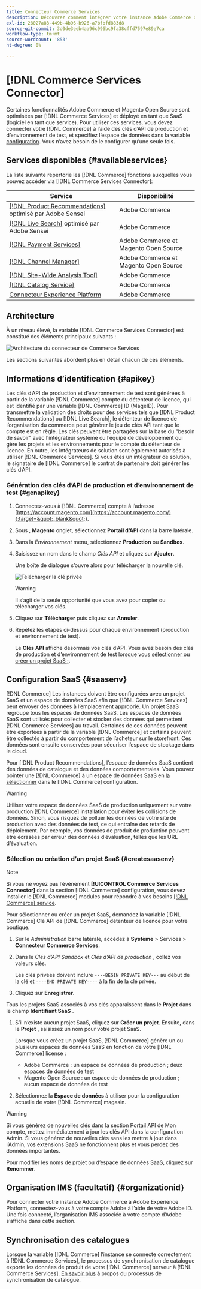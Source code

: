 ```yaml
---
title: Connecteur Commerce Services
description: Découvrez comment intégrer votre instance Adobe Commerce ou Magento Open Source aux services à l’aide des clés d’API de production et d’environnement de test.
exl-id: 28027a83-449b-4b96-b926-a7bfbfd883d8
source-git-commit: 3d0de3eeb4aa96c996bc9fa38cffd7597e89e7ca
workflow-type: tm+mt
source-wordcount: '853'
ht-degree: 0%

---
```


# [!DNL Commerce Services Connector]

Certaines fonctionnalités Adobe Commerce et Magento Open Source sont optimisées par [!DNL Commerce Services]  et déployé en tant que SaaS (logiciel en tant que service). Pour utiliser ces services, vous devez connecter votre [!DNL Commerce] à l’aide des clés d’API de production et d’environnement de test, et spécifiez l’espace de données dans la variable [configuration](https://experienceleague.adobe.com/docs/commerce-admin/config/services/saas.html). Vous n’avez besoin de le configurer qu’une seule fois.

## Services disponibles {#availableservices}

La liste suivante répertorie les [!DNL Commerce] fonctions auxquelles vous pouvez accéder via [!DNL Commerce Services Connector]:

| Service | Disponibilité |
| ---|--- |
| [[!DNL Product Recommendations]](/help/product-recommendations/overview.md) optimisé par Adobe Sensei | Adobe Commerce |
| [[!DNL Live Search]](/help/live-search/overview.md) optimisé par Adobe Sensei | Adobe Commerce |
| [[!DNL Payment Services]](/help/payment-services/overview.md) | Adobe Commerce et Magento Open Source |
| [[!DNL Channel Manager]](https://experienceleague.adobe.com/docs/commerce-channels/channel-manager/intro-to-channel-manager/overview.html) | Adobe Commerce et Magento Open Source |
| [[!DNL Site-Wide Analysis Tool]](https://experienceleague.adobe.com/docs/commerce-operations/tools/site-wide-analysis-tool/intro.html) | Adobe Commerce |
| [[!DNL Catalog Service]](/help/catalog-service/overview.md) | Adobe Commerce |
| [Connecteur Experience Platform](/help/experience-platform-connector/overview.md) | Adobe Commerce |

## Architecture

À un niveau élevé, la variable [!DNL Commerce Services Connector] est constitué des éléments principaux suivants :

![Architecture du connecteur de Commerce Services](assets/saas-config-sync-workflow.png)

Les sections suivantes abordent plus en détail chacun de ces éléments.

## Informations d’identification {#apikey}

Les clés d’API de production et d’environnement de test sont générées à partir de la variable [!DNL Commerce] compte du détenteur de licence, qui est identifié par une variable [!DNL Commerce] ID (MageID). Pour transmettre la validation des droits pour des services tels que [!DNL Product Recommendations] ou [!DNL Live Search], le détenteur de licence de l’organisation du commerce peut générer le jeu de clés API tant que le compte est en règle. Les clés peuvent être partagées sur la base du &quot;besoin de savoir&quot; avec l’intégrateur système ou l’équipe de développement qui gère les projets et les environnements pour le compte du détenteur de licence. En outre, les intégrateurs de solution sont également autorisés à utiliser [!DNL Commerce Services]. Si vous êtes un intégrateur de solution, le signataire de [!DNL Commerce] le contrat de partenaire doit générer les clés d’API.

### Génération des clés d’API de production et d’environnement de test {#genapikey}

1. Connectez-vous à [!DNL Commerce] compte à l’adresse [https://account.magento.com](https://account.magento.com/){:target=&quot;_blank&quot;}.

1. Sous , **Magento** onglet, sélectionnez **Portail d’API** dans la barre latérale.

1. Dans la _Environnement_ menu, sélectionnez **Production** ou **Sandbox**.

1. Saisissez un nom dans le champ _Clés API_ et cliquez sur **Ajouter**.

   Une boîte de dialogue s’ouvre alors pour télécharger la nouvelle clé.

   ![Télécharger la clé privée](assets/download-api-private-key.png)

   >[!WARNING]
   >
   > Il s’agit de la seule opportunité que vous avez pour copier ou télécharger vos clés.

1. Cliquez sur **Télécharger** puis cliquez sur **Annuler**.

1. Répétez les étapes ci-dessus pour chaque environnement (production et environnement de test).

   Le **Clés API** affiche désormais vos clés d’API. Vous avez besoin des clés de production et d’environnement de test lorsque vous [sélectionner ou créer un projet SaaS ;](#createsaasenv).

## Configuration SaaS {#saasenv}

[!DNL Commerce] Les instances doivent être configurées avec un projet SaaS et un espace de données SaaS afin que [!DNL Commerce Services] peut envoyer des données à l’emplacement approprié. Un projet SaaS regroupe tous les espaces de données SaaS. Les espaces de données SaaS sont utilisés pour collecter et stocker des données qui permettent [!DNL Commerce Services] au travail. Certaines de ces données peuvent être exportées à partir de la variable [!DNL Commerce] et certains peuvent être collectés à partir du comportement de l’acheteur sur le storefront. Ces données sont ensuite conservées pour sécuriser l’espace de stockage dans le cloud.

Pour [!DNL Product Recommendations], l’espace de données SaaS contient des données de catalogue et des données comportementales. Vous pouvez pointer une [!DNL Commerce] à un espace de données SaaS en [la sélectionner](https://docs.magento.com/user-guide/configuration/services/saas.html) dans le [!DNL Commerce] configuration.

>[!WARNING]
>
> Utiliser votre espace de données SaaS de production uniquement sur votre production [!DNL Commerce] installation pour éviter les collisions de données. Sinon, vous risquez de polluer les données de votre site de production avec des données de test, ce qui entraîne des retards de déploiement. Par exemple, vos données de produit de production peuvent être écrasées par erreur des données d’évaluation, telles que les URL d’évaluation.

### Sélection ou création d’un projet SaaS {#createsaasenv}

>[!NOTE]
>
> Si vous ne voyez pas l’événement **[!UICONTROL Commerce Services Connector]** dans la section [!DNL Commerce] configuration, vous devez installer le [!DNL Commerce] modules pour répondre à vos besoins [[!DNL Commerce] service](#availableservices).

Pour sélectionner ou créer un projet SaaS, demandez la variable [!DNL Commerce] Clé API de [!DNL Commerce] détenteur de licence pour votre boutique.

1. Sur le _Administration_ barre latérale, accédez à **Système** > Services > **Connecteur Commerce Services**.

1. Dans le _Clés d’API Sandbox_ et _Clés d’API de production_ , collez vos valeurs clés.

   Les clés privées doivent inclure `----BEGIN PRIVATE KEY---` au début de la clé et `----END PRIVATE KEY----` à la fin de la clé privée.

1. Cliquez sur **Enregistrer**.

Tous les projets SaaS associés à vos clés apparaissent dans le **Projet** dans le champ **Identifiant SaaS** .

1. S’il n’existe aucun projet SaaS, cliquez sur **Créer un projet**. Ensuite, dans le **Projet** , saisissez un nom pour votre projet SaaS.

   Lorsque vous créez un projet SaaS, [!DNL Commerce] génère un ou plusieurs espaces de données SaaS en fonction de votre [!DNL Commerce] license :
   - Adobe Commerce : un espace de données de production ; deux espaces de données de test
   - Magento Open Source : un espace de données de production ; aucun espace de données de test

1. Sélectionnez la **Espace de données** à utiliser pour la configuration actuelle de votre [!DNL Commerce] magasin.

>[!WARNING]
>
> Si vous générez de nouvelles clés dans la section Portail API de Mon compte, mettez immédiatement à jour les clés API dans la configuration Admin. Si vous générez de nouvelles clés sans les mettre à jour dans l’Admin, vos extensions SaaS ne fonctionnent plus et vous perdez des données importantes.

Pour modifier les noms de projet ou d’espace de données SaaS, cliquez sur **Renommer**.

## Organisation IMS (facultatif) {#organizationid}

Pour connecter votre instance Adobe Commerce à Adobe Experience Platform, connectez-vous à votre compte Adobe à l’aide de votre Adobe ID. Une fois connecté, l’organisation IMS associée à votre compte d’Adobe s’affiche dans cette section.

## Synchronisation des catalogues

Lorsque la variable [!DNL Commerce] l’instance se connecte correctement à [!DNL Commerce Services], le processus de synchronisation de catalogue exporte les données de produit de votre [!DNL Commerce] serveur à [!DNL Commerce Services]. [En savoir plus](catalog-sync.md) à propos du processus de synchronisation de catalogue.
